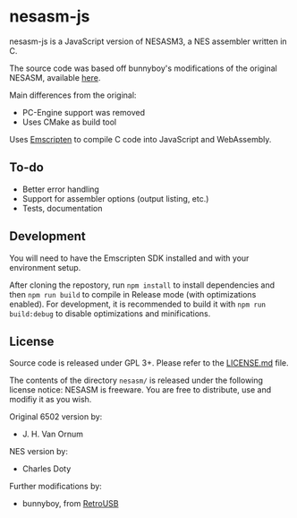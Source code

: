 # nesasm-js

nesasm-js is a JavaScript version of NESASM3, a NES assembler written in C.

The source code was based off bunnyboy's modifications of the original NESASM,
available [here](http://www.nespowerpak.com/nesasm/NESASM3.zip).

Main differences from the original:
  * PC-Engine support was removed
  * Uses CMake as build tool

Uses [Emscripten](https://kripken.github.io/emscripten-site/) to compile C code
into JavaScript and WebAssembly.

## To-do

* Better error handling
* Support for assembler options (output listing, etc.)
* Tests, documentation


## Development

You will need to have the Emscripten SDK installed and with your environment
setup.

After cloning the repostory, run `npm install` to install dependencies and then
`npm run build` to compile in Release mode (with optimizations enabled).  For
development, it is recommended to build it with `npm run build:debug` to
disable optimizations and minifications.


## License

Source code is released under GPL 3+. Please refer to the
[LICENSE.md](LICENSE.md) file.

The contents of the directory `nesasm/` is released under the following license
notice: NESASM is freeware. You are free to distribute, use and modifiy it as
you wish.

Original 6502 version by:
* J. H. Van Ornum

NES version by:
* Charles Doty

Further modifications by:
* bunnyboy, from [RetroUSB](https://www.retrousb.com/)
